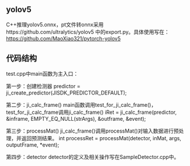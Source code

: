 ## yolov5
C++推理yolov5.onnx，pt文件转onnx采用https://github.com/ultralytics/yolov5 中的export.py。具体使用写在：https://github.com/MaoXiao321/pytorch-yolov5


## 代码结构

test.cpp中main函数为主入口：

第一步：创建检测器
predictor = ji_create_predictor(JISDK_PREDICTOR_DEFAULT); 

第二步：ji_calc_frame()
main函数调用test_for_ji_calc_frame()，test_for_ji_calc_frame调用ji_calc_frame()
iRet = ji_calc_frame(predictor, &inframe, EMPTY_EQ_NULL(strArgs), &outframe, &event); 

第三步：processMat()
ji_calc_frame()调用processMat()对输入数据进行预处理，并返回预测结果。
int processRet = processMat(detector, inMat, args, outputFrame, *event); 

第四步：detector
detector的定义及相关操作写在SampleDetector.cpp中。
